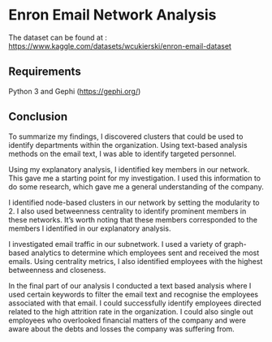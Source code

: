 # Enron Email Network Analysis

The dataset can be found at : https://www.kaggle.com/datasets/wcukierski/enron-email-dataset

## Requirements

Python 3 and Gephi (https://gephi.org/)

## Conclusion

To summarize my findings, I discovered clusters that could be used to identify departments within the organization. Using text-based analysis methods on the email text, I was able to identify targeted personnel.

Using my explanatory analysis, I identified key members in our network. This gave me a starting point for my investigation. I used this information to do some research, which gave me a general understanding of the company.

I identified node-based clusters in our network by setting the modularity to 2. I also used betweenness centrality to identify prominent members in these networks. It’s worth noting that these members corresponded to the members I identified in our explanatory analysis.

I investigated email traffic in our subnetwork. I used a variety of graph-based analytics to determine which employees sent and received the most emails. Using centrality metrics, I also identified employees with the highest betweenness and closeness.

In the final part of our analysis I conducted a text based analysis where I used certain keywords to filter the email text and recognise the employees associated with that email. I could successfully identify employees directed related to the high attrition rate in the organization. I could also single out employees who overlooked financial matters of the company and were aware about the debts and losses the company was suffering from.

